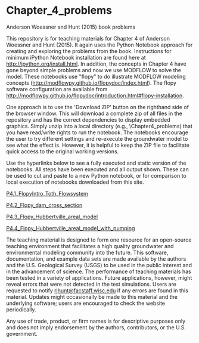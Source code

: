 # Chapter_4_problems
Anderson Woessner and Hunt (2015) book problems 

This repository is for teaching materials for Chapter 4 of Anderson Woessner and Hunt (2015).  It again uses the Python Notebook approach for creating and exploring the problems from the book.  Instructions for minimum iPython Notebook installation are found here at http://ipython.org/install.html.  In addition, the concepts in Chapter 4 have gone beyond simple problems and now we use MODFLOW to solve the model.  These notebooks use "flopy" to do illustrate MODFLOW modeling concepts (http://modflowpy.github.io/flopydoc/index.html). The flopy software configuration are available from http://modflowpy.github.io/flopydoc/introduction.html#flopy-installation.   

One approach is to use the 'Download ZIP' button on the righthand side of the browser window.  This will download a complete zip of all files in the repository and has the correct dependencies to display embedded graphics.  Simply unzip into a local directory (e.g., \Chapter4_problems) that you have read/write rights to run the notebook.  The notebooks encourage the user to try different settings and re-execute the groundwater model to see what the effect is.  However, it is helpful to keep the ZIP file to facilitate quick access to the original working versions.  

Use the hyperlinks below to see a fully executed and static version of the notebooks.  All steps have been executed and all output shown. These can be used to cut and paste to a new Python notebook, or for comparison to local execution of notebooks downloaded from this site.

[P4.1_FlopyIntro_Toth_Flowsystem](http://nbviewer.ipython.org/github/Applied-Groundwater-Modeling-2nd-Ed/Chapter_4_problems-1/blob/master/P4.1_FlopyIntro-Toth_Flowsystem.ipynb)

[P4.2_Flopy_dam_cross_section](http://nbviewer.ipython.org/github/Applied-Groundwater-Modeling-2nd-Ed/Chapter_4_problems-1/blob/master/P4.2_Flopy_dam_cross_section.ipynb)

[P4.3_Flopy_Hubbertville_areal_model](http://nbviewer.ipython.org/github/Applied-Groundwater-Modeling-2nd-Ed/Chapter_4_problems-1/blob/master/P4.3_Flopy_Hubbertville_areal_model.ipynb)

[P4.4_Flopy_Hubbertville_areal_model_with_pumping](http://nbviewer.ipython.org/github/Applied-Groundwater-Modeling-2nd-Ed/Chapter_4_problems-1/blob/master/P4.4_Flopy_Hubbertville_areal_model_with_pumping.ipynb)

The teaching material is designed to form one resource for an open-source teaching environment that facilitates a high quality groundwater and environmental modeling community into the future. This software, documentation, and example data sets are made available by the authors and the U.S. Geological Survey (USGS) to be used in the public interest and in the advancement of science. The performance of teaching materials has been tested in a variety of applications. Future applications, however, might reveal errors that were not detected in the test simulations. Users are requested to notify rjhunt@facstaff.wisc.edu if any errors are found in this material. Updates might occasionally be made to this material and the underlying software; users are encouraged to check the website periodically.

Any use of trade, product, or firm names is for descriptive purposes only and does not imply endorsement by the authors, contributors, or the U.S. government.
